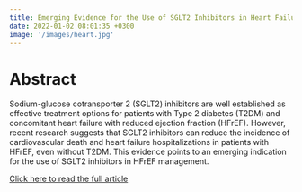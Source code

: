 ```yaml
---
title: Emerging Evidence for the Use of SGLT2 Inhibitors in Heart Failure Management
date: 2022-01-02 08:01:35 +0300
image: '/images/heart.jpg'
---
```


# Abstract 
Sodium-glucose cotransporter 2 (SGLT2) inhibitors are well established as effective treatment options for patients with Type 2 diabetes (T2DM) and concomitant heart failure with reduced ejection fraction (HFrEF). However, recent research suggests that SGLT2 inhibitors can reduce the incidence of cardiovascular death and heart failure hospitalizations in patients with HFrEF, even without T2DM. This evidence points to an emerging indication for the use of SGLT2 inhibitors in HFrEF management.


<a href="https://meridian.allenpress.com/jcphp/article/69/1/32/479709/Emerging-Evidence-for-the-Use-of-SGLT2-Inhibitors/" target="_blank">Click here to read the full article</a>